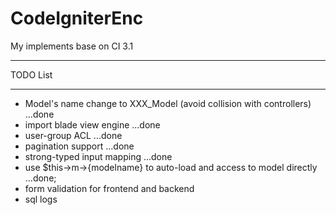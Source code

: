 # CodeIgniterEnc
My implements base on CI 3.1

**************************
TODO List
**************************
- Model's name change to XXX_Model (avoid collision with controllers) ...done
- import blade view engine ...done
- user-group ACL ...done
- pagination support ...done
- strong-typed input mapping  ...done
- use $this->m->{modelname} to auto-load and access to model directly ...done;
- form validation for frontend and backend
- sql logs
